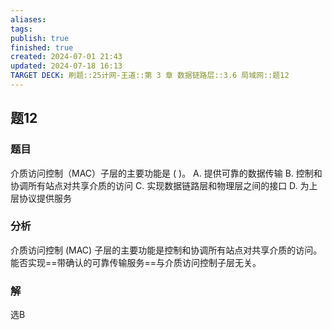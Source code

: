 ```yaml
---
aliases: 
tags: 
publish: true
finished: true
created: 2024-07-01 21:43
updated: 2024-07-18 16:13
TARGET DECK: 刷题::25计网-王道::第 3 章 数据链路层::3.6 局域网::题12
---
```


## 题12
### 题目
介质访问控制（MAC）子层的主要功能是 ( )。
A. 提供可靠的数据传输
B. 控制和协调所有站点对共享介质的访问
C. 实现数据链路层和物理层之间的接口
D. 为上层协议提供服务
### 分析
介质访问控制 (MAC) 子层的主要功能是控制和协调所有站点对共享介质的访问。能否实现==带确认的可靠传输服务==与介质访问控制子层无关。
### 解
选B
